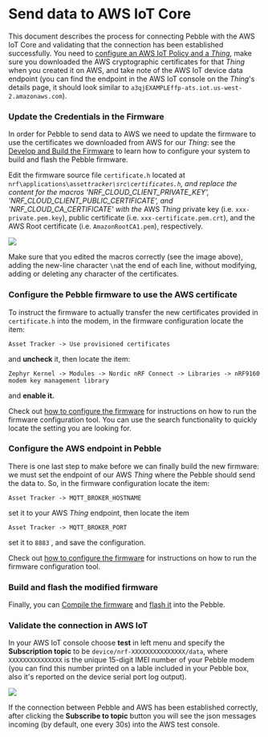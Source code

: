 # Send data to AWS IoT Core

This document describes the process for connecting Pebble with the AWS IoT Core and validating that the connection has been established successfully. You need to [configure an AWS IoT Policy and a _Thing_](configure-aws-iot-core.md), make sure you downloaded the AWS cryptographic certificates for that _Thing_ when you created it on AWS, and take note of the AWS IoT device data endpoint \(you can find the endpoint in the AWS IoT console on the _Thing_'s details page, it should look similar to `a3qjEXAMPLEffp-ats.iot.us-west-2.amazonaws.com`\).

### Update the Credentials in the Firmware <a id="update-the-cerdentials-in-the-firmware"></a>

In order for Pebble to send data to AWS we need to update the firmware to use the certificates we downloaded from AWS for our _Thing_: see the [Develop and Build the Firmware](../../develop-and-build-the-firmware/) to learn how to configure your system to build and flash the Pebble firmware.

Edit the firmware source file `certificate.h` located at `nrf\applications\asset`_`tracker\src\certificates.h`, and replace the content for the macros 'NRF\_CLOUD\_CLIENT\_PRIVATE\_KEY', 'NRF\_CLOUD\_CLIENT\_PUBLIC\_CERTIFICATE', and 'NRF\_CLOUD\_CA\_CERTIFICATE' with the_ AWS _Thing_ private key \(i.e. `xxx-private.pem.key`\), public certificate \(i.e. `xxx-certificate.pem.crt`\), and the AWS Root certificate \(i.e. `AmazonRootCA1.pem`\), respectively.

![](http://docs-old.iotex.io/img/developer/pebble_certificate_string.png)

Make sure that you edited the macros correctly \(see the image above\), adding the new-line character `\n`at the end of each line, without modifying, adding or deleting any character of the certificates.

### Configure the Pebble firmware to use the AWS certificate <a id="configure-the-firmware-to-use-the-aws-certificate"></a>

To instruct the firmware to actually transfer the new certificates provided in `certificate.h` into the modem, in the firmware configuration locate the item:

`Asset Tracker -> Use provisioned certificates` 

and **uncheck** it, then locate the item: 

`Zephyr Kernel -> Modules -> Nordic nRF Connect -> Libraries -> nRF9160 modem key management library` 

and **enable it.**

Check out [how to configure the firmware](../../develop-and-build-the-firmware/configure-the-firmware.md) for instructions on how to run the firmware configuration tool. You can use the search functionality to quickly locate the setting you are looking for.

### Configure the AWS endpoint in Pebble <a id="configure-the-aws-endpoint-in-pebble"></a>

There is one last step to make before we can finally build the new firmware: we must set the endpoint of our AWS _Thing_ where the Pebble should send the data to. So, in the firmware configuration locate the item: 

`Asset Tracker -> MQTT_BROKER_HOSTNAME`  

set it to your AWS _Thing_ endpoint, then locate the item

`Asset Tracker -> MQTT_BROKER_PORT` 

set it to `8883` , and save the configuration.

Check out [how to configure the firmware](../../develop-and-build-the-firmware/configure-the-firmware.md) for instructions on how to run the firmware configuration tool.

### Build and flash the modified firmware <a id="build-and-flash-the-modified-firmware"></a>

Finally, you can [Compile the firmware](../../develop-and-build-the-firmware/) and [flash it](../../flashing-the-firmware/) into the Pebble.

### Validate the connection in AWS IoT <a id="validate-the-connection-in-aws-iot"></a>

In your AWS IoT console choose **test** in left menu and specify the **Subscription topic** to be `device/nrf-XXXXXXXXXXXXXXX/data`, where `XXXXXXXXXXXXXXX` is the unique 15-digit IMEI number of your Pebble modem \(you can find this number printed on a lable included in your Pebble box, also it's reported on the device serial port log output\).

![](http://docs-old.iotex.io/img/developer/pebble_aws_iot_test.png)

If the connection between Pebble and AWS has been established correctly, after clicking the **Subscribe to topic** button you will see the json messages incoming \(by default, one every 30s\) into the AWS test console.

